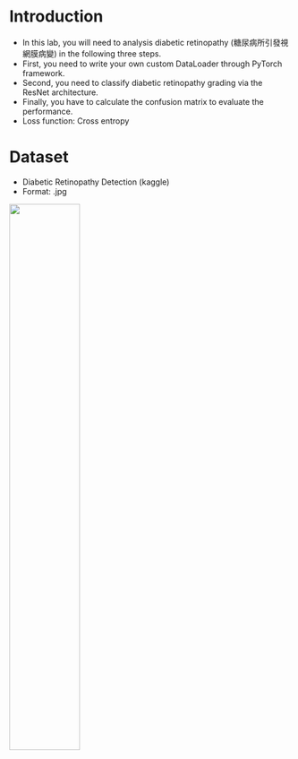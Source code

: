 # Introduction
- In this lab, you will need to analysis diabetic retinopathy (糖尿病所引發視網膜病變) in the following three steps.
- First, you need to write your own custom DataLoader through PyTorch framework.
- Second, you need to classify diabetic retinopathy grading via the ResNet architecture.
- Finally, you have to calculate the confusion matrix to evaluate the performance.
- Loss function: Cross entropy

# Dataset
- Diabetic Retinopathy Detection (kaggle)
- Format: .jpg

<img src="https://user-images.githubusercontent.com/39916963/146379678-f0db5f58-51b2-4935-a825-dfb280caf11e.png" width="50%" height="50%">

